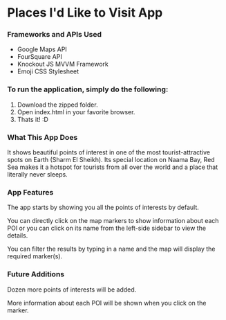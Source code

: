 # Places I'd Like to Visit App

### Frameworks and APIs Used
* Google Maps API
* FourSquare API
* Knockout JS MVVM Framework
* Emoji CSS Stylesheet

### To run the application, simply do the following:
1. Download the zipped folder.
2. Open index.html in your favorite browser.
3. Thats it! :D

### What This App Does

It shows beautiful points of interest in one of the most tourist-attractive spots on Earth (Sharm El Sheikh). Its special location on Naama Bay, Red Sea makes it a hotspot for tourists from all over the world and a place that literally never sleeps.

### App Features

The app starts by showing you all the points of interests by default.


You can directly click on the map markers to show information about each POI or you can click on its name from the left-side sidebar to view the details.


You can filter the results by typing in a name and the map will display the required marker(s).


### Future Additions

Dozen more points of interests will be added.


More information about each POI will be shown when you click on the marker.
